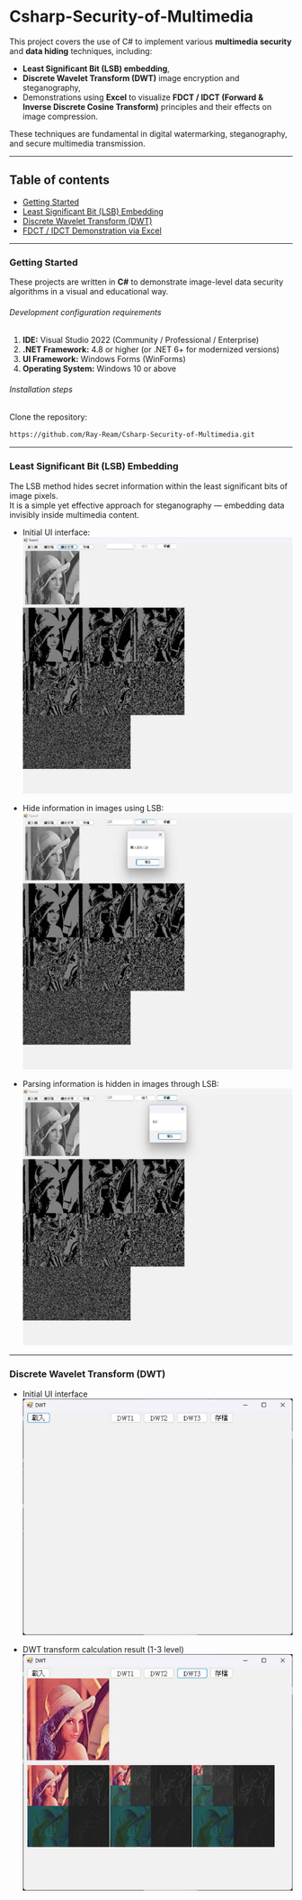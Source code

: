 # Csharp-Security-of-Multimedia  

This project covers the use of C# to implement various **multimedia security** and **data hiding** techniques, including:  
- **Least Significant Bit (LSB) embedding**,  
- **Discrete Wavelet Transform (DWT)** image encryption and steganography,  
- Demonstrations using **Excel** to visualize **FDCT / IDCT (Forward & Inverse Discrete Cosine Transform)** principles and their effects on image compression.  

These techniques are fundamental in digital watermarking, steganography, and secure multimedia transmission.

---

## Table of contents  
- [Getting Started](#getting-started)  
- [Least Significant Bit (LSB) Embedding](#least-significant-bit-lsb-embedding)  
- [Discrete Wavelet Transform (DWT)](#discrete-wavelet-transform-dwt)  
- [FDCT / IDCT Demonstration via Excel](#fdct--idct-demonstration-via-excel)  

---

### Getting Started  
These projects are written in **C#** to demonstrate image-level data security algorithms in a visual and educational way.

###### Development configuration requirements  
1. **IDE:** Visual Studio 2022 (Community / Professional / Enterprise)  
2. **.NET Framework:** 4.8 or higher (or .NET 6+ for modernized versions)  
3. **UI Framework:** Windows Forms (WinForms)  
4. **Operating System:** Windows 10 or above  

###### Installation steps  
Clone the repository:  
```sh
https://github.com/Ray-Ream/Csharp-Security-of-Multimedia.git
```

---

### Least Significant Bit (LSB) Embedding  
The LSB method hides secret information within the least significant bits of image pixels.  
It is a simple yet effective approach for steganography — embedding data invisibly inside multimedia content.  
- Initial UI interface:
![image](https://github.com/Ray-Ream/Csharp-Security-of-Multimedia/blob/main/images/LSB.jpg)

- Hide information in images using LSB:
![image](https://github.com/Ray-Ream/Csharp-Security-of-Multimedia/blob/main/images/LSB-hide.jpg)

- Parsing information is hidden in images through LSB:
![image](https://github.com/Ray-Ream/Csharp-Security-of-Multimedia/blob/main/images/LSB-decode.jpg)

---

### Discrete Wavelet Transform (DWT)
- Initial UI interface  
![image](https://github.com/Ray-Ream/Csharp-Security-of-Multimedia/blob/main/images/DWT-init.jpg)

- DWT transform calculation result (1-3 level)  
![image](https://github.com/Ray-Ream/Csharp-Security-of-Multimedia/blob/main/images/DWT-processed.jpg)
